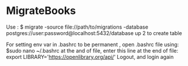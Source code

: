 # MigrateBooks
Use : $ migrate -source file://path/to/migrations -database postgres://user:password@localhost:5432/database up 2 to create table

For setting env var in .bashrc to be permanent , open .bashrc file using:
$sudo nano ~/.bashrc
at the and of file, enter this line at the end of file:
export LIBRARY='https://openlibrary.org/api/'
Logout, and login again 